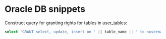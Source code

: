 # Oracle DB snippets
Construct query for granting rights for tables in user_tables:
```sql
select 'GRANT select, update, insert on ' || table_name || ' to <username>;' from user_tables;
```
